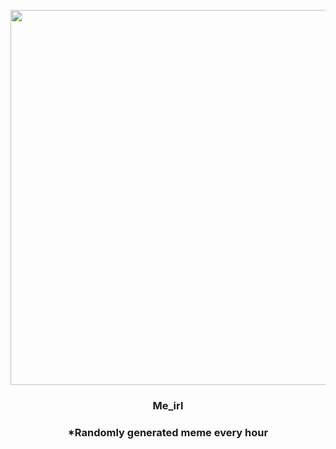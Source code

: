 <p align="center">
        <img src="https://i.redd.it/9c53mwwg7aw81.jpg" width="600" height="600">
        </p>
        <h3 align="center">Me_irl</h3>
        <h3 align="center">*Randomly generated meme every hour</h3>
    